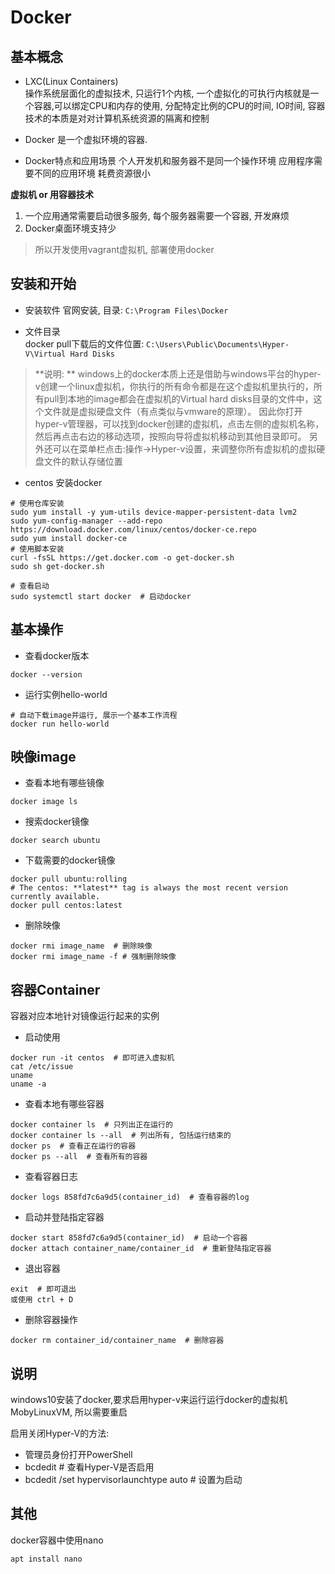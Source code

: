 # Docker

## 基本概念

- LXC(Linux Containers)    
操作系统层面化的虚拟技术, 只运行1个内核, 一个虚拟化的可执行内核就是一个容器,可以绑定CPU和内存的使用, 分配特定比例的CPU的时间, IO时间, 容器技术的本质是对对计算机系统资源的隔离和控制

- Docker 是一个虚拟环境的容器.

- Docker特点和应用场景
个人开发机和服务器不是同一个操作环境
应用程序需要不同的应用环境
耗费资源很小

**虚拟机 or 用容器技术**  
1. 一个应用通常需要启动很多服务, 每个服务器需要一个容器, 开发麻烦 
2. Docker桌面环境支持少
> 所以开发使用vagrant虚拟机, 部署使用docker  

## 安装和开始

- 安装软件
官网安装, 目录: `C:\Program Files\Docker`

- 文件目录  
docker pull下载后的文件位置: `C:\Users\Public\Documents\Hyper-V\Virtual Hard Disks`
>**说明: ** windows上的docker本质上还是借助与windows平台的hyper-v创建一个linux虚拟机，你执行的所有命令都是在这个虚拟机里执行的，所有pull到本地的image都会在虚拟机的Virtual hard disks目录的文件中，这个文件就是虚拟硬盘文件（有点类似与vmware的原理）。
因此你打开hyper-v管理器，可以找到docker创建的虚拟机，点击左侧的虚拟机名称，然后再点击右边的移动选项，按照向导将虚拟机移动到其他目录即可。
另外还可以在菜单栏点击:操作->Hyper-v设置，来调整你所有虚拟机的虚拟硬盘文件的默认存储位置

- centos 安装docker
```
# 使用仓库安装
sudo yum install -y yum-utils device-mapper-persistent-data lvm2
sudo yum-config-manager --add-repo https://download.docker.com/linux/centos/docker-ce.repo
sudo yum install docker-ce
# 使用脚本安装
curl -fsSL https://get.docker.com -o get-docker.sh
sudo sh get-docker.sh

# 查看启动
sudo systemctl start docker  # 启动docker
```

## 基本操作  

- 查看docker版本  
```
docker --version
```
  
- 运行实例hello-world  
```
# 自动下载image并运行, 展示一个基本工作流程  
docker run hello-world   
```

## 映像image  
- 查看本地有哪些镜像  
```
docker image ls
```

- 搜索docker镜像  
```
docker search ubuntu
```

- 下载需要的docker镜像  
```
docker pull ubuntu:rolling
# The centos: **latest** tag is always the most recent version currently available.
docker pull centos:latest
```

- 删除映像
```
docker rmi image_name  # 删除映像
docker rmi image_name -f # 强制删除映像
```

## 容器Container
容器对应本地针对镜像运行起来的实例

- 启动使用  
```
docker run -it centos  # 即可进入虚拟机
cat /etc/issue
uname 
uname -a
```

- 查看本地有哪些容器   
``` 
docker container ls  # 只列出正在运行的
docker container ls --all  # 列出所有, 包括运行结束的
docker ps  # 查看正在运行的容器
docker ps --all  # 查看所有的容器
```

- 查看容器日志
```
docker logs 858fd7c6a9d5(container_id)  # 查看容器的log
```

- 启动并登陆指定容器
```
docker start 858fd7c6a9d5(container_id)  # 启动一个容器
docker attach container_name/container_id  # 重新登陆指定容器
```

- 退出容器
```
exit  # 即可退出
或使用 ctrl + D
```

- 删除容器操作
```
docker rm container_id/container_name  # 删除容器
```


## 说明

windows10安装了docker,要求启用hyper-v来运行运行docker的虚拟机MobyLinuxVM, 所以需要重启

启用关闭Hyper-V的方法:
- 管理员身份打开PowerShell
- bcdedit  # 查看Hyper-V是否启用
- bcdedit /set hypervisorlaunchtype auto  # 设置为启动

## 其他

docker容器中使用nano
```
apt install nano
```
